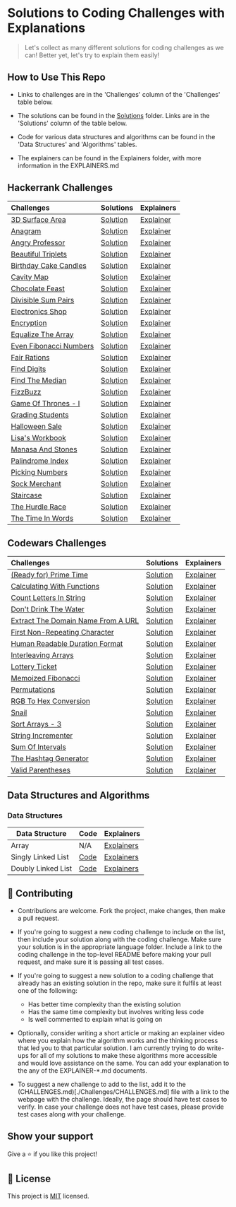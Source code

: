 # Solutions to Coding Challenges with Explanations

> Let's collect as many different solutions for coding challenges as we can! Better yet, let's try to explain them easily!

## How to Use This Repo

- Links to challenges are in the 'Challenges' column of the 'Challenges' table below.

- The solutions can be found in the [Solutions](./Solutions) folder. Links are in the 'Solutions' column of the table below.

- Code for various data structures and algorithms can be found in the 'Data Structures' and 'Algorithms' tables.

- The explainers can be found in the Explainers folder, with more information in the EXPLAINERS.md

## Hackerrank Challenges

|Challenges|Solutions|Explainers|
|:-|:-|:-|
|[3D Surface Area](https://www.hackerrank.com/challenges/3d-surface-area)|[Solution](./Solutions/Hackerrank/3DSurfaceArea)|[Explainer](./Explainers/Hackerrank)|
|[Anagram](https://www.hackerrank.com/challenges/anagram)|[Solution](./Solutions/Hackerrank/Anagram)|[Explainer](./Explainers/Hackerrank)|
|[Angry Professor](https://www.hackerrank.com/challenges/angry-professor)|[Solution](./Solutions/Hackerrank/AngryProfessor)|[Explainer](./Explainers/Hackerrank)|
|[Beautiful Triplets](https://www.hackerrank.com/challenges/beautiful-triplets)|[Solution](./Solutions/Hackerrank/BeautifulTriplets)|[Explainer](./Explainers/Hackerrank)|
|[Birthday Cake Candles](https://www.hackerrank.com/challenges/birthday-cake-candles)|[Solution](./Solutions/Hackerrank/BirthdayCakeCandles)|[Explainer](./Explainers/Hackerrank)|
|[Cavity Map](https://www.hackerrank.com/challenges/cavity-map)|[Solution](./Solutions/Hackerrank/CavityMap)|[Explainer](./Explainers/Hackerrank)|
|[Chocolate Feast](https://www.hackerrank.com/challenges/chocolate-feast)|[Solution](./Solutions/Hackerrank/ChocolateFeast)|[Explainer](./Explainers/Hackerrank)|
|[Divisible Sum Pairs](https://www.hackerrank.com/challenges/divisible-sum-pairs)|[Solution](./Solutions/Hackerrank/DivisibleSumPairs)|[Explainer](./Explainers/Hackerrank)|
|[Electronics Shop](https://www.hackerrank.com/challenges/electronics-shop)|[Solution](./Solutions/Hackerrank/ElectronicsShop)|[Explainer](./Explainers/Hackerrank)|
|[Encryption](https://www.hackerrank.com/challenges/encryption)|[Solution](./Solutions/Hackerrank/Encryption)|[Explainer](./Explainers/Hackerrank)|
|[Equalize The Array](https://www.hackerrank.com/challenges/equality-in-a-array)|[Solution](./Solutions/Hackerrank/EqualizeTheArray)|[Explainer](./Explainers/Hackerrank)|
|[Even Fibonacci Numbers](https://www.hackerrank.com/contests/projecteuler/challenges/euler002)|[Solution](./Solutions/Hackerrank/EvenFibonacciNumbers)|[Explainer](./Explainers/Hackerrank)|
|[Fair Rations](https://www.hackerrank.com/challenges/fair-rations)|[Solution](./Solutions/Hackerrank/FairRations)|[Explainer](./Explainers/Hackerrank)|
|[Find Digits](https://www.hackerrank.com/challenges/find-digits)|[Solution](./Solutions/Hackerrank/FindDigits)|[Explainer](./Explainers/Hackerrank)|
|[Find The Median](https://www.hackerrank.com/challenges/find-the-median)|[Solution](./Solutions/Hackerrank/FindTheMedian)|[Explainer](./Explainers/Hackerrank)|
|[FizzBuzz](https://www.hackerrank.com/challenges/fizzbuzz)|[Solution](./Solutions/Hackerrank/FizzBuzz)|[Explainer](./Explainers/Hackerrank/FizzBuzz)|
|[Game Of Thrones - I](https://www.hackerrank.com/challenges/game-of-thrones)|[Solution](./Solutions/Hackerrank/GameOfThronesI)|[Explainer](./Explainers/Hackerrank)|
|[Grading Students](https://www.hackerrank.com/challenges/grading)|[Solution](./Solutions/Hackerrank/GradingStudents)|[Explainer](./Explainers/Hackerrank)|
|[Halloween Sale](https://www.hackerrank.com/challenges/halloween-sale)|[Solution](./Solutions/Hackerrank/HalloweenSale)|[Explainer](./Explainers/Hackerrank/HalloweenSale)|
|[Lisa's Workbook](https://www.hackerrank.com/challenges/lisa-workbook)|[Solution](./Solutions/Hackerrank/LisasWorkbook)|[Explainer](./Explainers/Hackerrank)|
|[Manasa And Stones](https://www.hackerrank.com/challenges/manasa-and-stones)|[Solution](./Solutions/Hackerrank/ManasaAndStones)|[Explainer](./Explainers/Hackerrank)|
|[Palindrome Index](https://www.hackerrank.com/challenges/palindrome-index)|[Solution](./Solutions/Hackerrank/PalindromeIndex)|[Explainer](./Explainers/Hackerrank)|
|[Picking Numbers](https://www.hackerrank.com/challenges/picking-numbers)|[Solution](./Solutions/Hackerrank/PickingNumbers)|[Explainer](./Explainers/Hackerrank)|
|[Sock Merchant](https://www.hackerrank.com/challenges/sock-merchant)|[Solution](./Solutions/Hackerrank/SockMerchant)|[Explainer](./Explainers/Hackerrank)|
|[Staircase](https://www.hackerrank.com/challenges/staircase)|[Solution](./Solutions/Hackerrank/Staircase)|[Explainer](./Explainers/Hackerrank)|
|[The Hurdle Race](https://www.hackerrank.com/challenges/the-hurdle-race)|[Solution](./Solutions/Hackerrank/TheHurdleRace)|[Explainer](./Explainers/Hackerrank)|
|[The Time In Words](https://www.hackerrank.com/challenges/the-time-in-words)|[Solution](./Solutions/Hackerrank/TheTimeInWords)|[Explainer](./Explainers/Hackerrank)|

## Codewars Challenges

|Challenges|Solutions|Explainers|
|:-|:-|:-|
|[(Ready for) Prime Time](https://www.codewars.com/kata/521ef596c106a935c0000519)|[Solution](./Solutions/Codewars/ReadyforPrimeTime)|[Explainer](./Explainers/Codewars)|
|[Calculating With Functions](https://www.codewars.com/kata/525f3eda17c7cd9f9e000b39)|[Solution](./Solutions/Codewars/CalculatingWithFunctions)|[Explainer](./Explainers/Codewars)|
|[Count Letters In String](https://www.codewars.com/kata/5808ff71c7cfa1c6aa00006d)|[Solution](./Solutions/Codewars/CountLettersInString)|[Explainer](./Explainers/Codewars)|
|[Don't Drink The Water](https://www.codewars.com/kata/562e6df5cf2d3908ad00019e)|[Solution](./Solutions/Codewars/DontDrinkTheWater)|[Explainer](./Explainers/Codewars)|
|[Extract The Domain Name From A URL](https://www.codewars.com/kata/514a024011ea4fb54200004b)|[Solution](./Solutions/Codewars/ExtractTheDomainNameFromAURL)|[Explainer](./Explainers/Codewars)|
|[First Non-Repeating Character](https://www.codewars.com/kata/52bc74d4ac05d0945d00054e)|[Solution](./Solutions/Codewars/FirstNonRepeatingCharacter)|[Explainer](./Explainers/Codewars)|
|[Human Readable Duration Format](https://www.codewars.com/kata/52742f58faf5485cae000b9a)|[Solution](./Solutions/Codewars/HumanReadableDurationFormat)|[Explainer](./Explainers/Codewars)|
|[Interleaving Arrays](https://www.codewars.com/kata/523d2e964680d1f749000135)|[Solution](./Solutions/Codewars/InterleavingArrays)|[Explainer](./Explainers/Codewars)|
|[Lottery Ticket](https://www.codewars.com/kata/57f625992f4d53c24200070e)|[Solution](./Solutions/Codewars/LotteryTicket)|[Explainer](./Explainers/Codewars)|
|[Memoized Fibonacci](https://www.codewars.com/kata/529adbf7533b761c560004e5)|[Solution](./Solutions/Codewars/MemoizedFibonacci)|[Explainer](./Explainers/Codewars)|
|[Permutations](https://www.codewars.com/kata/5254ca2719453dcc0b00027d)|[Solution](./Solutions/Codewars/Permutations)|[Explainer](./Explainers/Codewars)|
|[RGB To Hex Conversion](https://www.codewars.com/kata/513e08acc600c94f01000001)|[Solution](./Solutions/Codewars/RGBToHexConversion)|[Explainer](./Explainers/Codewars)|
|[Snail](https://www.codewars.com/kata/521c2db8ddc89b9b7a0000c1)|[Solution](./Solutions/Codewars/Snail)|[Explainer](./Explainers/Codewars)|
|[Sort Arrays - 3](https://www.codewars.com/kata/51f42b1de8f176db5a0002ae)|[Solution](./Solutions/Codewars/SortArrays3)|[Explainer](./Explainers/Codewars)|
|[String Incrementer](https://www.codewars.com/kata/54a91a4883a7de5d7800009c)|[Solution](./Solutions/Codewars/StringIncrementer)|[Explainer](./Explainers/Codewars)|
|[Sum Of Intervals](https://www.codewars.com/kata/52b7ed099cdc285c300001cd)|[Solution](./Solutions/Codewars/SumOfIntervals)|[Explainer](./Explainers/Codewars)|
|[The Hashtag Generator](https://www.codewars.com/kata/52449b062fb80683ec000024)|[Solution](./Solutions/Codewars/TheHashtagGenerator)|[Explainer](./Explainers/Codewars)|
|[Valid Parentheses](https://www.codewars.com/kata/52774a314c2333f0a7000688)|[Solution](./Solutions/Codewars/ValidParentheses)|[Explainer](./Explainers/Codewars)|

## Data Structures and Algorithms

### Data Structures

| **Data Structure** | **Code**                                                              | **Explainers**                                             |
| ------------------ | --------------------------------------------------------------------- | ---------------------------------------------------------- |
| Array              | N/A                                                                   | [Explainers](./Explainers/DataStructures/Array)            |
| Singly Linked List | [Code](./DataStructuresAndAlgorithms/DataStructures/SinglyLinkedList) | [Explainers](./Explainers/DataStructures/SinglyLinkedList) |
| Doubly Linked List | [Code](./DataStructuresAndAlgorithms/DataStructures/DoublyLinkedList) | [Explainers](./Explainers/DataStructures/DoublyLinkedList) |

## 🤝 Contributing

- Contributions are welcome. Fork the project, make changes, then make a pull request.

- If you're going to suggest a new coding challenge to include on the list, then include your solution along with the coding challenge. Make sure your solution is in the appropriate language folder. Include a link to the coding challenge in the top-level README before making your pull request, and make sure it is passing all test cases.

- If you're going to suggest a new solution to a coding challenge that already has an existing solution in the repo, make sure it fulfils at least one of the following:

  - Has better time complexity than the existing solution
  - Has the same time complexity but involves writing less code
  - Is well commented to explain what is going on

- Optionally, consider writing a short article or making an explainer video where you explain how the algorithm works and the thinking process that led you to that particular solution. I am currently trying to do write-ups for all of my solutions to make these algorithms more accessible and would love assistance on the same. You can add your explanation to the any of the EXPLAINER-\*.md documents.

- To suggest a new challenge to add to the list, add it to the (CHALLENGES.md)[./Challenges/CHALLENGES.md] file with a link to the webpage with the challenge. Ideally, the page should have test cases to verify. In case your challenge does not have test cases, please provide test cases along with your challenge.

## Show your support

Give a ⭐️ if you like this project!

## 📝 License

This project is [MIT](lic.url) licensed.

